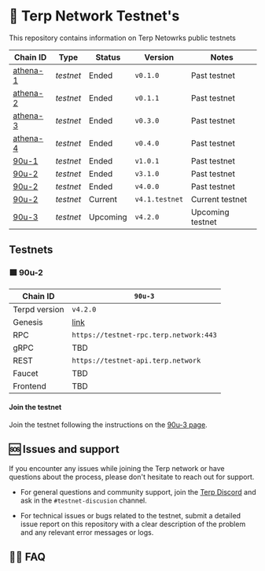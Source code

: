 <div>
    <h1>   
       🌌 Terp Network Testnet's
    </h1>
    <p> This repository contains information on Terp Netowrks public testnets </p>

</div>

| Chain ID                              | Type      | Status | Version       | Notes           |
|---------------------------------------|-----------|--------|---------------|-----------------|
| [athena-1](./athena-1) | *testnet* | Ended   | `v0.1.0`     | Past testnet |
| [athena-2](./athena-2) | *testnet* | Ended   | `v0.1.1`     | Past testnet  |
| [athena-3](./athena-3) | *testnet* | Ended   | `v0.3.0`     | Past testnet  |
| [athena-4](./athena-4) | *testnet* | Ended  | `v0.4.0`     | Past testnet  |
| [90u-1](./90u-1)       | *testnet* | Ended  | `v1.0.1`     | Past testnet  |
| [90u-2](./90u-2)       | *testnet* | Ended | `v3.1.0`     | Past testnet  |
| [90u-2](./90u-2)       | *testnet* | Ended | `v4.0.0`     | Past testnet  |
| [90u-2](./90u-2)       | *testnet* | Current | `v4.1.testnet`     | Current testnet  |
| [90u-3](./90u-3)       | *testnet* | Upcoming | `v4.2.0`     | Upcoming testnet  |

## Testnets

### 🟪 90u-2

| Chain ID         | `90u-3`                                                                   |
|------------------|------------------------------------------------------------------------------------------|
| Terpd version    | `v4.2.0`                                                                                 |
| Genesis          | [link](https://raw.githubusercontent.com/terpnetwork/test-net/master/90u-3/genesis.json) |
| RPC              | `https://testnet-rpc.terp.network:443`               |                                   |
| gRPC             | TBD                                                  |                                   |
| REST             | `https://testnet-api.terp.network`                   |                                   |
| Faucet           | TBD                                                  |                                   |
| Frontend         | TBD                                                  |                                   |

#### Join the testnet 

Join the testnet following the instructions on the [90u-3 page](./90u-3/README.md).


## 🆘 Issues and support

If you encounter any issues while joining the Terp network or have questions about the process, please don't hesitate to reach out for support.

- For general questions and community support, join the [Terp Discord](https://discord.gg/TdJb942Nj5) and ask in the `#testnet-discusion` channel.

- For technical issues or bugs related to the testnet, submit a detailed issue report on this repository with a clear description of the problem and any relevant error messages or logs.

## 🙋‍♀️ FAQ

